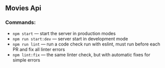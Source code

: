 ## Movies Api

### Commands:

- `npm start` &mdash; start the server in production modes
- `npm run start:dev` &mdash; server start in development mode
- `npm run lint` &mdash; run a code check run with eslint, must run before each PR and fix all linter errors
- `npm lint:fix` &mdash; the same linter check, but with automatic fixes for simple errors
